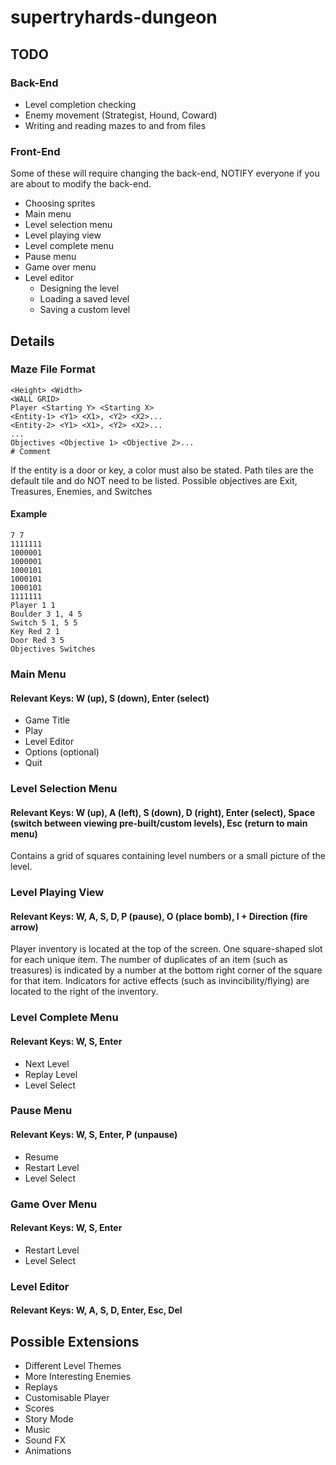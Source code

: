 # supertryhards-dungeon

## TODO
### Back-End
- Level completion checking
- Enemy movement (Strategist, Hound, Coward)
- Writing and reading mazes to and from files

### Front-End
Some of these will require changing the back-end,
NOTIFY everyone if you are about to modify the
back-end.

- Choosing sprites
- Main menu
- Level selection menu
- Level playing view
- Level complete menu
- Pause menu
- Game over menu
- Level editor
  - Designing the level
  - Loading a saved level
  - Saving a custom level

## Details
### Maze File Format
```
<Height> <Width>
<WALL GRID>
Player <Starting Y> <Starting X>
<Entity-1> <Y1> <X1>, <Y2> <X2>...
<Entity-2> <Y1> <X1>, <Y2> <X2>...
...
Objectives <Objective 1> <Objective 2>...
# Comment
```

If the entity is a door or key, a color must also be stated.
Path tiles are the default tile and do NOT need to be listed.
Possible objectives are Exit, Treasures, Enemies, and Switches

#### Example
```
7 7
1111111
1000001
1000001
1000101
1000101
1000101
1111111
Player 1 1
Boulder 3 1, 4 5
Switch 5 1, 5 5
Key Red 2 1
Door Red 3 5
Objectives Switches
```

### Main Menu
#### Relevant Keys: W (up), S (down), Enter (select)
- Game Title
- Play
- Level Editor
- Options (optional)
- Quit

### Level Selection Menu
#### Relevant Keys: W (up), A (left), S (down), D (right), Enter (select), Space (switch between viewing pre-built/custom levels), Esc (return to main menu)
Contains a grid of squares containing level numbers or a small picture of the level.

### Level Playing View
#### Relevant Keys: W, A, S, D, P (pause), O (place bomb), I + Direction (fire arrow)
Player inventory is located at the top of the screen. One square-shaped slot for each
unique item. The number of duplicates of an item (such as treasures) is indicated by a
number at the bottom right corner of the square for that item. Indicators for active
effects (such as invincibility/flying) are located to the right of the inventory.

### Level Complete Menu
#### Relevant Keys: W, S, Enter
- Next Level
- Replay Level
- Level Select

### Pause Menu
#### Relevant Keys: W, S, Enter, P (unpause)
- Resume
- Restart Level
- Level Select

### Game Over Menu
#### Relevant Keys: W, S, Enter
- Restart Level
- Level Select

### Level Editor
#### Relevant Keys: W, A, S, D, Enter, Esc, Del

## Possible Extensions
- Different Level Themes
- More Interesting Enemies
- Replays
- Customisable Player
- Scores
- Story Mode
- Music
- Sound FX
- Animations

